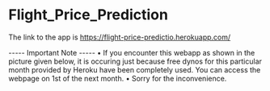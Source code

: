 # Flight_Price_Prediction

The link to the app is https://flight-price-predictio.herokuapp.com/


----- Important Note -----
• If you encounter this webapp as shown in the picture given below, it is occuring just because free dynos for this particular month provided by Heroku have been completely used. You can access the webpage on 1st of the next month.
• Sorry for the inconvenience.
